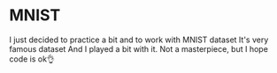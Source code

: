 # MNIST

I just decided to practice a bit and to work with MNIST dataset
It's very famous dataset
And I played a bit with it.
Not a masterpiece, but I hope code is ok👌
